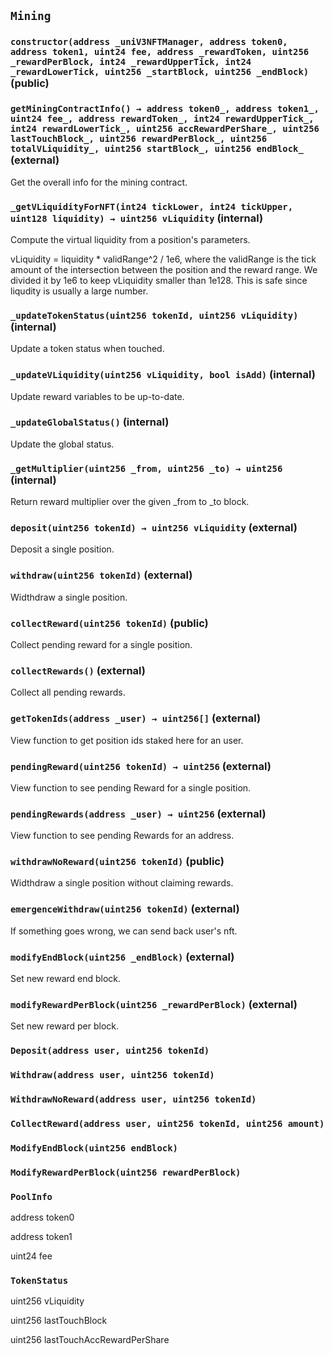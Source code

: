 ## `Mining`






### `constructor(address _uniV3NFTManager, address token0, address token1, uint24 fee, address _rewardToken, uint256 _rewardPerBlock, int24 _rewardUpperTick, int24 _rewardLowerTick, uint256 _startBlock, uint256 _endBlock)` (public)





### `getMiningContractInfo() → address token0_, address token1_, uint24 fee_, address rewardToken_, int24 rewardUpperTick_, int24 rewardLowerTick_, uint256 accRewardPerShare_, uint256 lastTouchBlock_, uint256 rewardPerBlock_, uint256 totalVLiquidity_, uint256 startBlock_, uint256 endBlock_` (external)

Get the overall info for the mining contract.



### `_getVLiquidityForNFT(int24 tickLower, int24 tickUpper, uint128 liquidity) → uint256 vLiquidity` (internal)

Compute the virtual liquidity from a position's parameters.


vLiquidity = liquidity * validRange^2 / 1e6, where the validRange is the tick amount of the 
intersection between the position and the reward range. 
We divided it by 1e6 to keep vLiquidity smaller than 1e128. This is safe since liqudity is usually a large number.

### `_updateTokenStatus(uint256 tokenId, uint256 vLiquidity)` (internal)

Update a token status when touched.



### `_updateVLiquidity(uint256 vLiquidity, bool isAdd)` (internal)

Update reward variables to be up-to-date.



### `_updateGlobalStatus()` (internal)

Update the global status.



### `_getMultiplier(uint256 _from, uint256 _to) → uint256` (internal)

Return reward multiplier over the given _from to _to block.




### `deposit(uint256 tokenId) → uint256 vLiquidity` (external)

Deposit a single position.




### `withdraw(uint256 tokenId)` (external)

Widthdraw a single position.




### `collectReward(uint256 tokenId)` (public)

Collect pending reward for a single position.




### `collectRewards()` (external)

Collect all pending rewards.



### `getTokenIds(address _user) → uint256[]` (external)

View function to get position ids staked here for an user.




### `pendingReward(uint256 tokenId) → uint256` (external)

View function to see pending Reward for a single position.




### `pendingRewards(address _user) → uint256` (external)

View function to see pending Rewards for an address.




### `withdrawNoReward(uint256 tokenId)` (public)

Widthdraw a single position without claiming rewards.




### `emergenceWithdraw(uint256 tokenId)` (external)

If something goes wrong, we can send back user's nft.




### `modifyEndBlock(uint256 _endBlock)` (external)

Set new reward end block.




### `modifyRewardPerBlock(uint256 _rewardPerBlock)` (external)

Set new reward per block.





### `Deposit(address user, uint256 tokenId)`





### `Withdraw(address user, uint256 tokenId)`





### `WithdrawNoReward(address user, uint256 tokenId)`





### `CollectReward(address user, uint256 tokenId, uint256 amount)`





### `ModifyEndBlock(uint256 endBlock)`





### `ModifyRewardPerBlock(uint256 rewardPerBlock)`






### `PoolInfo`


address token0


address token1


uint24 fee


### `TokenStatus`


uint256 vLiquidity


uint256 lastTouchBlock


uint256 lastTouchAccRewardPerShare



